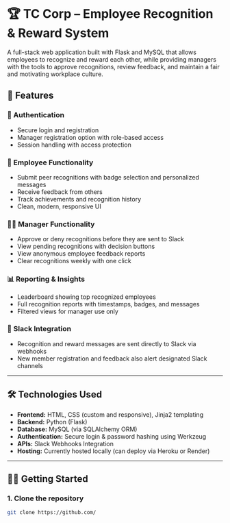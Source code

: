 # 🏆 TC Corp – Employee Recognition & Reward System

A full-stack web application built with Flask and MySQL that allows employees to recognize and reward each other, while providing managers with the tools to approve recognitions, review feedback, and maintain a fair and motivating workplace culture.

## 🚀 Features

### 🔐 Authentication
- Secure login and registration
- Manager registration option with role-based access
- Session handling with access protection

### 👥 Employee Functionality
- Submit peer recognitions with badge selection and personalized messages
- Receive feedback from others
- Track achievements and recognition history
- Clean, modern, responsive UI

### 👨‍💼 Manager Functionality
- Approve or deny recognitions before they are sent to Slack
- View pending recognitions with decision buttons
- View anonymous employee feedback reports
- Clear recognitions weekly with one click

### 📊 Reporting & Insights
- Leaderboard showing top recognized employees
- Full recognition reports with timestamps, badges, and messages
- Filtered views for manager use only

### 📡 Slack Integration
- Recognition and reward messages are sent directly to Slack via webhooks
- New member registration and feedback also alert designated Slack channels

---

## 🛠️ Technologies Used

- **Frontend:** HTML, CSS (custom and responsive), Jinja2 templating
- **Backend:** Python (Flask)
- **Database:** MySQL (via SQLAlchemy ORM)
- **Authentication:** Secure login & password hashing using Werkzeug
- **APIs:** Slack Webhooks Integration
- **Hosting:** Currently hosted locally (can deploy via Heroku or Render)

---

## 🧑‍💻 Getting Started

### 1. Clone the repository
```bash
git clone https://github.com/
